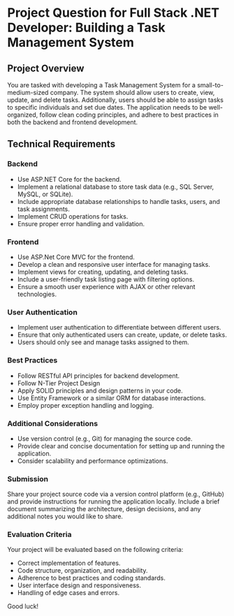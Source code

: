 # Project Question for Full Stack .NET Developer: Building a Task Management System

## Project Overview
You are tasked with developing a Task Management System for a small-to-medium-sized company. The system should allow users to create, view, update, and delete tasks. Additionally, users should be able to assign tasks to specific individuals and set due dates. The application needs to be well-organized, follow clean coding principles, and adhere to best practices in both the backend and frontend development.

## Technical Requirements

### Backend
- Use ASP.NET Core for the backend.
- Implement a relational database to store task data (e.g., SQL Server, MySQL, or SQLite).
- Include appropriate database relationships to handle tasks, users, and task assignments.
- Implement CRUD operations for tasks.
- Ensure proper error handling and validation.

### Frontend
- Use ASP.Net Core MVC for the frontend.
- Develop a clean and responsive user interface for managing tasks.
- Implement views for creating, updating, and deleting tasks.
- Include a user-friendly task listing page with filtering options.
- Ensure a smooth user experience with AJAX or other relevant technologies.

### User Authentication
- Implement user authentication to differentiate between different users.
- Ensure that only authenticated users can create, update, or delete tasks.
- Users should only see and manage tasks assigned to them.

### Best Practices
- Follow RESTful API principles for backend development.
- Follow N-Tier Project Design
- Apply SOLID principles and design patterns in your code.
- Use Entity Framework or a similar ORM for database interactions.
- Employ proper exception handling and logging.

### Additional Considerations
- Use version control (e.g., Git) for managing the source code.
- Provide clear and concise documentation for setting up and running the application.
- Consider scalability and performance optimizations.

### Submission
Share your project source code via a version control platform (e.g., GitHub) and provide instructions for running the application locally. Include a brief document summarizing the architecture, design decisions, and any additional notes you would like to share.

### Evaluation Criteria
Your project will be evaluated based on the following criteria:

- Correct implementation of features.
- Code structure, organization, and readability.
- Adherence to best practices and coding standards.
- User interface design and responsiveness.
- Handling of edge cases and errors.

Good luck!
